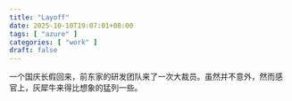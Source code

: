 ```yaml
---
title: "Layoff"
date: 2025-10-10T19:07:01+08:00
tags: [ "azure" ]
categories: [ "work" ]
draft: false
---
```


一个国庆长假回来，前东家的研发团队来了一次大裁员。虽然并不意外，然而感
官上，灰犀牛来得比想象的猛列一些。
